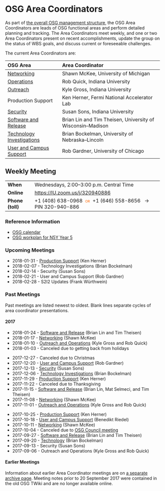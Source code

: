 # OSG Area Coordinators

As part of [the overall OSG management structure](index.md), the OSG Area Coordinators are leads of OSG functional areas
and perform detailed planning and tracking.  The Area Coordinators meet weekly, and one or two Area Coordinators present
on recent accomplishments, update the group on the status of WBS goals, and discuss current or foreseeable challenges.

The current Area Coordinators are:

| OSG Area | Area Coordinator |
| :------- | :--------------- |
| [Networking](https://opensciencegrid.github.io/networking/) | Shawn McKee, University of Michigan |
| [Operations](https://opensciencegrid.github.io/operations/) | Rob Quick, Indiana University |
| [Outreach](https://opensciencegrid.github.io/outreach/) | Kyle Gross, Indiana University |
| Production Support | Ken Herner, Fermi National Accelerator Lab |
| [Security](https://opensciencegrid.github.io/security/) | Susan Sons, Indiana University |
| [Software and Release](https://opensciencegrid.github.io/technology/) | Brian Lin and Tim Theisen, University of Wisconsin&ndash;Madison |
| [Technology Investigations](https://opensciencegrid.github.io/technology/) | Brian Bockelman, University of Nebraska&ndash;Lincoln |
| [User and Campus Support](https://support.opensciencegrid.org/) | Rob Gardner, University of Chicago |


## Weekly Meeting

<table>
  <tr> <td><strong>When</strong></td> <td>Wednesdays, 2:00–3:00 p.m. Central Time</td> </tr>
  <tr> <td><strong>Online</strong></td> <td><a href="https://IU.zoom.us/j/320940886">https://IU.zoom.us/j/320940886</a></td> </tr>
  <tr>
    <td><strong>Phone (toll)</strong></td>
    <td>
      +1 (408) 638-0968
      <span style="color: #F60; font-variant: small-caps; padding: 0 0.5ex;">or</span>
      +1 (646) 558-8656
      <span style="padding: 0 1ex;">&rarr;</span>
      PIN 320-940-886
    </td>
  </tr>
</table>


### Reference Information

- [OSG calendar](https://indico.fnal.gov/categoryDisplay.py?categId=86)
- [OSG workplan for N5Y Year 5](https://osg-docdb.opensciencegrid.org:440/cgi-bin/ShowDocument?docid=1232)


### Upcoming Meetings

- 2018-01-31 - [Production Support](https://drive.google.com/open?id=12vTI4aP2tMctlKUk6YatduqOMWmzNSm5) (Ken Herner)
- 2018-02-07 - Technology Investigations (Brian Bockelman)
- 2018-02-14 - Security (Susan Sons)
- 2018-02-21 - User and Campus Support (Rob Gardner)
- 2018-02-28 - S2I2 Updates (Frank Würthwein)


### Past Meetings

Past meetings are listed newest to oldest.  Blank lines separate cycles of area coordinator presentations.

#### 2017

- 2018-01-24 - [Software and Release](https://docs.google.com/document/d/1-9aGA1a8Ygu-jR5ojj556ntLwP7n6ufjI_H3Cw-krv8/edit?usp=sharing) (Brian Lin and Tim Theisen)
- 2018-01-17 - [Networking](https://drive.google.com/open?id=1Vz99vppmMCRKVj9xupWRNVOxdlBAjRU7) (Shawn McKee)
- 2018-01-10 - [Outreach and Operations](https://github.com/opensciencegrid/operations/blob/master/docs/acops-10-Jan-2018.md) (Kyle Gross and Rob Quick)
- 2018-01-03 - Canceled due to getting back from holidays

<!-- -->

- 2017-12-27 - Canceled due to Christmas
- 2017-12-20 - [User and Campus Support](https://docs.google.com/presentation/d/1SgSDXxDu93WGEgHba9L3NQ0J_3fiWpsncU0r988jyYc/view) (Rob Gardner)
- 2017-12-13 - [Security](http://slides.com/hedgemage/osg-ac-13dec2017) (Susan Sons)
- 2017-12-06 - [Technology Investigations](https://drive.google.com/file/d/1-PgmJ8XwghMtE730ucJn9NVFTST6ioF3/view?usp=sharing) (Brian Bockelman)
- 2017-11-29 - [Production Support](https://drive.google.com/open?id=1D7bE2xZOTRKW61j2rc-itx7M9vpoWhY7) (Ken Herner)
- 2017-11-22 - Canceled due to Thanksgiving
- 2017-11-15 - [Software and Release](https://docs.google.com/document/d/1RicLGqMfOzBvds6VbKaIPFzFsk45w2U8zKjISJ4q_EE/edit?usp=sharing) (Brian Lin, Mat Selmeci, and Tim Theisen)
- 2017-11-08 - [Networking](https://drive.google.com/open?id=1joJSmTvoJL0GuMBvDB5KLlc-WEyH3VXp) (Shawn McKee)
- 2017-11-01 - [Outreach and Operations](https://github.com/opensciencegrid/operations/blob/master/docs/acops.md) (Kyle Gross and Rob Quick)

<!-- -->

- 2017-10-25 - [Production Support](https://drive.google.com/open?id=0BzjiUtV-7HOrZ2ZTTUN4eXFnS0E) (Ken Herner)
- 2017-10-18 - [User and Campus Support](https://docs.google.com/presentation/d/197X_9zF4iKyhyIwD2YVgc-PIm8oKVb74wo7nbJnlY8o/view?usp=sharing) (Benedikt Riedel)
- 2017-10-11 - [Networking](https://drive.google.com/file/d/0B63jqzjmiVgcV1dBQy1GdzlIazg/view?usp=sharing) (Shawn McKee)
- 2017-10-04 - Canceled due to [OSG Council meeting](https://indico.fnal.gov/conferenceDisplay.py?confId=14824)
- 2017-09-27 - [Software and Release](https://docs.google.com/document/d/1NmIpykDswfYoQ72wumwO60RXLBIeAEbIZH8nq8zSXGA/edit?usp=sharing)
  (Brian Lin and Tim Theisen)
- 2017-09-20 - [Technology](https://drive.google.com/open?id=0B-VLYsFOFY5ROHZwLWU3eFJvMWM) (Brian Bockelman)
- 2017-09-13 - Security (Susan Sons)
- 2017-09-06 - Outreach and Operations (Kyle Gross and Rob Quick)


#### Earlier Meetings

Information about earlier Area Coordinator meetings are on [a separate archive page](ac-meeting-archive).  Meeting notes
prior to 20 September 2017 were contained in the old OSG TWiki and are no longer available online.
